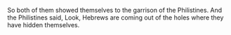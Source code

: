 So both of them showed themselves to the garrison of the Philistines. And the Philistines said, Look, Hebrews are coming out of the holes where they have hidden themselves.
